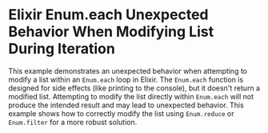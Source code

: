 # Elixir Enum.each Unexpected Behavior When Modifying List During Iteration

This example demonstrates an unexpected behavior when attempting to modify a list within an `Enum.each` loop in Elixir.  The `Enum.each` function is designed for side effects (like printing to the console), but it doesn't return a modified list. Attempting to modify the list directly within `Enum.each` will not produce the intended result and may lead to unexpected behavior. This example shows how to correctly modify the list using `Enum.reduce` or `Enum.filter` for a more robust solution.

